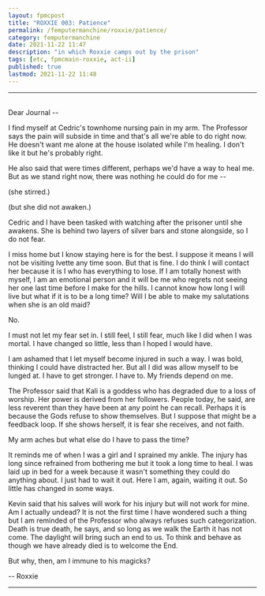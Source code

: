 ```yaml
---
layout: fpmcpost
title: "ROXXIE 003: Patience"
permalink: /femputermanchine/roxxie/patience/
category: femputermanchine
date: 2021-11-22 11:47
description: "in which Roxxie camps out by the prison"
tags: [etc, fpmcmain-roxxie, act-ii]
published: true
lastmod: 2021-11-22 11:48
---
```

[//]: # ( 11/22/21  -added)

*****

<br>Dear Journal --

I find myself at Cedric's townhome nursing pain in my arm. The Professor says the pain will subside in time and that's all we're able to do right now. He doesn't want me alone at the house isolated while I'm healing. I don't like it but he's probably right.

He also said that were times different, perhaps we'd have a way to heal me. But as we stand right now, there was nothing he could do for me --

(she stirred.)

(but she did not awaken.)

Cedric and I have been tasked with watching after the prisoner until she awakens. She is behind two layers of silver bars and stone alongside, so I do not fear. 

I miss home but I know staying here is for the best. I suppose it means I will not be visiting Ivette any time soon. But that is fine. I do think I will contact her because it is I who has everything to lose. If I am totally honest with myself, I am an emotional person and it will be me who regrets not seeing her one last time before I make for the hills. I cannot know how long I will live but what if it is to be a long time? Will I be able to make my salutations when she is an old maid?

No.

I must not let my fear set in. I still feel, I still fear, much like I did when I was mortal. I have changed so little, less than I hoped I would have. 

I am ashamed that I let myself become injured in such a way. I was bold, thinking I could have distracted her. But all I did was allow myself to be lunged at. I have to get stronger. I have to. My friends depend on me. 

The Professor said that Kali is a goddess who has degraded due to a loss of worship. Her power is derived from her followers. People today, he said, are less reverent than they have been at any point he can recall. Perhaps it is because the Gods refuse to show themselves. But I suppose that might be a feedback loop. If she shows herself, it is fear she receives, and not faith. 

My arm aches but what else do I have to pass the time?

It reminds me of when I was a girl and I sprained my ankle. The injury has long since refrained from bothering me but it took a long time to heal. I was laid up in bed for a week because it wasn't something they could do anything about. I just had to wait it out. Here I am, again, waiting it out. So little has changed in some ways.

Kevin said that his salves will work for his injury but will not work for mine. Am I actually undead? It is not the first time I have wondered such a thing but I am reminded of the Professor who always refuses such categorization. Death is true death, he says, and so long as we walk the Earth it has not come. The daylight will bring such an end to us. To think and behave as though we have already died is to welcome the End. 

But why, then, am I immune to his magicks? 

-- Roxxie

*****


